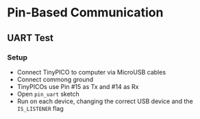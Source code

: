 # Pin-Based Communication

## UART Test
### Setup
- Connect TinyPICO to computer via MicroUSB cables
- Connect commong ground
- TinyPICOs use Pin #15 as Tx and #14 as Rx
- Open `pin_uart` sketch
- Run on each device, changing the correct USB device and the `IS_LISTENER` flag
